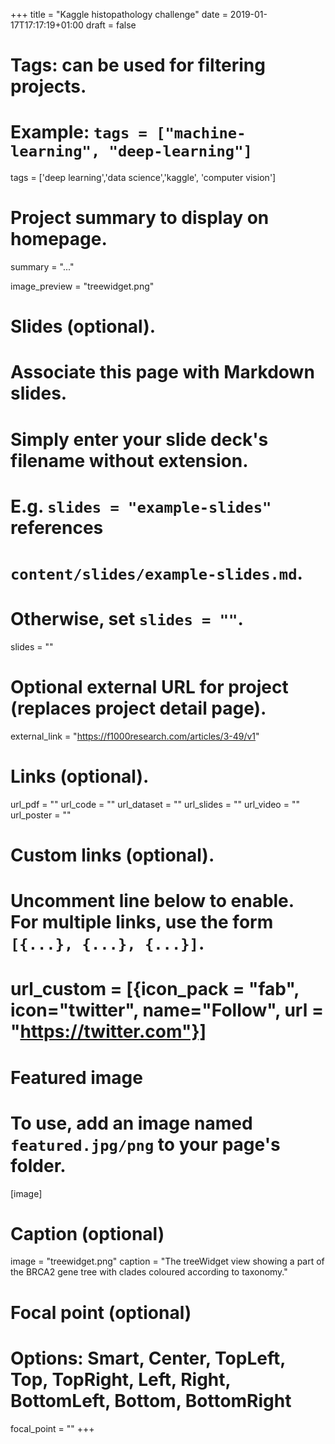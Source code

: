 +++
title = "Kaggle histopathology challenge"
date = 2019-01-17T17:17:19+01:00
draft = false

# Tags: can be used for filtering projects.
# Example: `tags = ["machine-learning", "deep-learning"]`
tags = ['deep learning','data science','kaggle', 'computer vision']

# Project summary to display on homepage.
summary = "..."

image_preview = "treewidget.png"

# Slides (optional).
#   Associate this page with Markdown slides.
#   Simply enter your slide deck's filename without extension.
#   E.g. `slides = "example-slides"` references 
#   `content/slides/example-slides.md`.
#   Otherwise, set `slides = ""`.
slides = ""

# Optional external URL for project (replaces project detail page).
external_link = "https://f1000research.com/articles/3-49/v1"

# Links (optional).
url_pdf = ""
url_code = ""
url_dataset = ""
url_slides = ""
url_video = ""
url_poster = ""

# Custom links (optional).
#   Uncomment line below to enable. For multiple links, use the form `[{...}, {...}, {...}]`.
# url_custom = [{icon_pack = "fab", icon="twitter", name="Follow", url = "https://twitter.com"}]

# Featured image
# To use, add an image named `featured.jpg/png` to your page's folder. 
[image]
  # Caption (optional)
  image = "treewidget.png"
  caption = "The treeWidget view showing a part of the BRCA2 gene tree with clades coloured according to taxonomy."

  # Focal point (optional)
  # Options: Smart, Center, TopLeft, Top, TopRight, Left, Right, BottomLeft, Bottom, BottomRight
  focal_point = ""
+++
